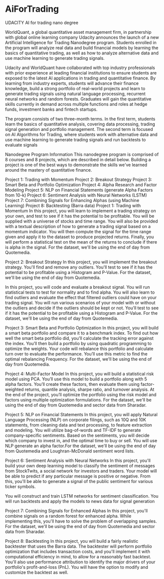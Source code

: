 # AiForTrading
UDACITY AI for trading nano degree

WorldQuant, a global quantitative asset management firm, in partnership with global online learning company Udacity announces the launch of a new Artificial Intelligence for Trading Nanodegree program. Students enrolled in the program will analyze real data and build financial models by learning the basics of quantitative trading, as well as how to analyze alternative data and use machine learning to generate trading signals.

Udacity and WorldQuant have collaborated with top industry professionals with prior experience at leading financial institutions to ensure students are exposed to the latest AI applications in trading and quantitative finance. By learning from industry experts, students will advance their finance knowledge, build a strong portfolio of real-world projects and learn to generate trading signals using natural language processing, recurrent neural networks and random forests. Graduates will gain the quantitative skills currently in demand across multiple functions and roles at hedge funds, investment banks and fintech startups.

The program consists of two three-month terms. In the first term, students learn the basics of quantitative analysis, covering data processing, trading signal generation and portfolio management. The second term is focused on AI Algorithms for Trading, where students work with alternative data and use machine learning to generate trading signals and run backtests to evaluate signals

Nanodegree Program Information
This nanodegree program is comprised of 8 courses and 8 projects, which are described in detail below. Building a project is one of the best ways to demonstrate the skills we've learned around the mastery of quantitative finance.

Project 1: Trading with Momentum
Project 2: Breakout Strategy
Project 3: Smart Beta and Portfolio Optimization
Project 4: Alpha Research and Factor Modeling
Project 5: NLP on Financial Statements (generate Alpha Factors from 10-k)
Project 6: Sentiment Analysis with Neural Networks (LSTM)
Project 7: Combining Signals for Enhancing Alphas (using Machine Learning)
Project 8: Backtesting (Barra data)
Project 1: Trading with Momentum
In this project, you will learn to implement a trading strategy on your own, and test to see if it has the potential to be profitable. You will be supplied with a universe of stocks and time range. You will also be provided with a textual description of how to generate a trading signal based on a momentum indicator. You will then compute the signal for the time range given and apply it to the dataset to produce projected returns. Finally, you will perform a statistical test on the mean of the returns to conclude if there is alpha in the signal. For the dataset, we'll be using the end of day from Quotemedia.

Project 2: Breakout Strategy
In this project, you will implement the breakout strategy. You'll find and remove any outliers. You'll test to see if it has the potential to be profitable using a Histogram and P-Value. For the dataset, we'll be using the end of day from Quotemedia.

In this project, you will code and evaluate a breakout signal. You will run statistical tests to test for normality and to find alpha. You will also learn to find outliers and evaluate the effect that filtered outliers could have on your trading signal. You will run various scenarios of your model with or without the outliers and decide if the outliers should be kept or not. You'll test to see if it has the potential to be profitable using a Histogram and P-Value. For the dataset, we'll be using the end of day from Quotemedia.

Project 3: Smart Beta and Portfolio Optimization
In this project, you will build a smart beta portfolio and compare it to a benchmark index. To find out how well the smart beta portfolio did, you’ll calculate the tracking error against the index. You’ll then build a portfolio by using quadratic programming to optimize the weights. Your code will rebalance this portfolio and calculate turn over to evaluate the performance. You’ll use this metric to find the optimal rebalancing Frequency. For the dataset, we'll be using the end of day from Quotemedia.

Project 4: Multi-Factor Model
In this project, you will build a statistical risk model using PCA. You’ll use this model to build a portfolio along with 5 alpha factors. You’ll create these factors, then evaluate them using factor-weighted returns, quantile analysis, sharpe ratio, and turnover analysis. At the end of the project, you’ll optimize the portfolio using the risk model and factors using multiple optimization formulations. For the dataset, we'll be using the end of day from Quotemedia and sector data from Sharadar.

Project 5: NLP on Financial Statements
In this project, you will apply Natural Language Processing (NLP) on corporate filings, such as 10Q and 10K statements, from cleaning data and text processing, to feature extraction and modeling. You will utilize bag-of-words and TF-IDF to generate company-specific sentiments. Based on the sentiments, you will decide which company to invest in, and the optimal time to buy or sell. You will use NLP generate an alpha factor.For the dataset, we'll be using the end of day from Quotemedia and Loughran-McDonald sentiment word lists.

Project 6: Sentiment Analysis with Neural Networks
In this project, you'll build your own deep learning model to classify the sentiment of messages from StockTwits, a social network for investors and traders. Your model will be able to predict if any particular message is positive or negative. From this, you'll be able to generate a signal of the public sentiment for various ticker symbols.

You will construct and train LSTM networks for sentiment classification. You will run backtests and apply the models to news data for signal generation

Project 7: Combining Signals for Enhanced Alphas
In this project, you'll combine signals on a random forest for enhanced alpha. While implementing this, you'll have to solve the problem of overlapping samples. For the dataset, we'll be using the end of day from Quotemedia and sector data from Sharadar.

Project 8: Backtesting
In this project, you will build a fairly realistic backtester that uses the Barra data. The backtester will perform portfolio optimization that includes transaction costs, and you'll implement it with computational efficiency in mind, to allow for a reasonably fast backtest. You'll also use performance attribution to identify the major drivers of your portfolio's profit-and-loss (PnL). You will have the option to modify and customize the backtest as well.
